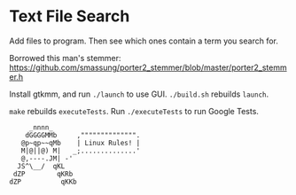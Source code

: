 # Text File Search

Add files to program.
Then see which ones contain a term you search for.

Borrowed this man's stemmer: https://github.com/smassung/porter2_stemmer/blob/master/porter2_stemmer.h

Install gtkmm, and run `./launch` to use GUI.
`./build.sh` rebuilds `launch`.

`make` rebuilds `executeTests`.
Run `./executeTests` to run Google Tests.

         _nnnn_                      
        dGGGGMMb     ,"""""""""""""".
       @p~qp~~qMb    | Linux Rules! |
       M|@||@) M|   _;..............'
       @,----.JM| -'
      JS^\__/  qKL
     dZP        qKRb
    dZP          qKKb




